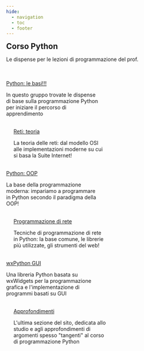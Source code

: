 ```yaml
---
hide:
  - navigation
  - toc
  - footer
---
```

<style>
.w3-row:after,.w3-row:before{content:"";display:table;clear:both}
.w3-half{float:left;width:100%;}
@media (min-width:601px){.w3-half{width:49.99999%}}
</style>

<body>
<!-- style="background: #4051b5; background:linear-gradient(#4051b5 0%, #4051b5 20%, #C4D5F9 100%);"> -->

<!-- xxxxxxxxxxxxxxxxxxxxxxxxxxxxxxxxxxxxxxxxxxxxxxxxxxxxxxxxxxxxxxxxxxxxxxxxxxxxxxx -->
<section class="">

<h1 style="font-weight:bold;margin:0px">Corso Python</h1>
<p>Le dispense per le lezioni di programmazione del prof.</p>

<br>
<br>

</section>

<!-- xxxxxxxxxxxxxxxxxxxxxxxxxxxxxxxxxxxxxxxxxxxxxxxxxxxxxxxxxxxxxxxxxxxxxxxxxxxxxxx -->
<section class="">

<div class="w3-row">

<div class="w3-half" style="padding:0 20px 0 0">
<a href="00_basics/000_first/" class="md-button md-button--primary" style="width:300px">Python: le basi!!!</a>
<p>In questo gruppo trovate le dispense di base sulla programmazione Python per iniziare il percorso
di apprendimento</p>
<br>
</div>

<div class="w3-half" style="padding:0 0 0 20px">
<a href="11_theory/00_intro/" class="md-button" style="width:300px">Reti: teoria</a>
<p>La teoria delle reti: dal modello OSI alle implementazioni moderne su cui si basa la Suite Internet!</p>
<br>
</div>

<div class="w3-half" style="padding:0 20px 0 0">
<a href="01_OOP/000_intro/" class="md-button" style="width:300px">Python: OOP</a>
<p>La base della programmazione moderna: impariamo a programmare in Python secondo il paradigma della OOP!</p>
<br>
</div>

<div class="w3-half" style="padding:0 0 0 20px">
<a href="12_network/00_intro/" class="md-button" style="width:300px">Programmazione di rete</a>
<p>Tecniche di programmazione di rete in Python: la base comune, le librerie più utilizzate, gli strumenti del web!</p>
<br>
</div>

<div class="w3-half" style="padding:0 20px 0 0">
<a href="02_wx/000_intro/" class="md-button" style="width:300px">wxPython GUI</a>
<p>Una libreria Python basata su wxWidgets per la programmazione grafica e l'implementazione di programmi basati su GUI</p>
<br>
</div>

<div class="w3-half" style="padding:0 0 0 20px">
<a href="99_insights/00_intro/" class="md-button" style="width:300px">Approfondimenti</a>
<p>L'ultima sezione del sito, dedicata allo studio e agli approfondimenti di argomenti spesso "tangenti" al corso di programmazione Python</p>
<br>
</div>

</div> <!-- end row -->

</section>

</body>


